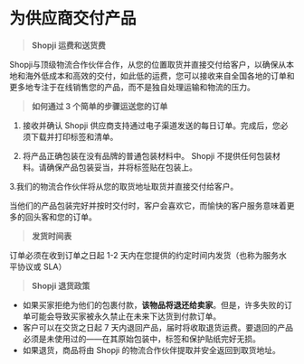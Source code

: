 # 为供应商交付产品
> **Shopji 运费和送货费**

Shopji与顶级物流合作伙伴合作，从您的位置取货并直接交付给客户，以确保从本地和海外低成本和高效的交付，如此低的运费，您可以接收来自全国各地的订单和更多地专注于在线销售您的产品，而不是独自处理运输和物流的压力。

> **如何通过 3 个简单的步骤运送您的订单**

1. 接收并确认 Shopji 供应商支持通过电子渠道发送的每日订单。完成后，您必须下载并打印标签和清单。

2. 将产品正确包装在没有品牌的普通包装材料中。 Shopji 不提供任何包装材料。请确保产品包装妥当，并将标签贴在包装上。

3.我们的物流合作伙伴将从您的取货地址取货并直接交付给客户。

当他们的产品包装完好并按时交付时，客户会喜欢它，而愉快的客户服务意味着更多的回头客和您的订单。

> **发货时间表**

订单必须在收到订单之日起 1-2 天内在您提供的约定时间内发货（也称为服务水平协议或 SLA）

> **Shopji 退货政策**

- 如果买家拒绝为他们的包裹付款，**该物品将退还给卖家**。但是，许多失败的订单可能会导致买家被永久禁止在未来下达货到付款订单。
- 客户可以在交货之日起 7 天内退回产品，届时将收取退货运费。要退回的产品必须是未使用过的——在其原始包装中，标签和保护贴纸完好无损。
- 如果退货，商品将由 Shopji 的物流合作伙伴提取并安全返回到取货地址。
